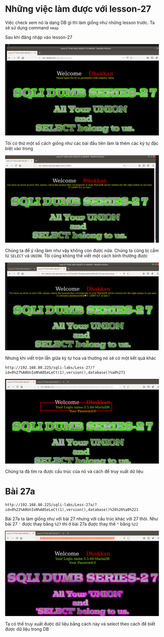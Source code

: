 # Những việc làm được với lesson-27
Việc check xem nó là dạng DB gì thì làm giống như những lesson trước. Ta sẽ sử dụng command `nmap`

Sau khi đăng nhập vào lesson-27

![](../images/lesson27/screen_1.png)

Tôi có thử một số cách giống như các bài đầu tiên làm là thêm các ký tự đặc biệt vào trong 

![](../images/lesson27/screen.png)

Chúng ta để ý rằng làm như vậy không còn được nữa. Chúng ta cũng bị cấm từ `SELECT` và `UNION`. Tôi cũng không thể viết một cách bình thường được 

![](../images/lesson27/screen_2.png)

Nhưng khi viết trộn lẫn giữa ký tự hoa và thường nó sẽ có một kết quả khác 

```
http://192.168.80.225/sqli-labs/Less-27/?id=0%27%A0UnIoN%A0SeLeCt(1),version(),database()%a0%271
```

![](../images/lesson27/screen_3.png)

Chúng ta đã tìm ra được cấu trúc của nó và cách để truy xuất dữ liệu

# Bài 27a 
```
http://192.168.80.225/sqli-labs/Less-27a/?id=0%22%A0UnIoN%A0SeLeCt(1),version(),database()%26%26%a0%221
```

Bài 27a ta làm giống như với bài 27 nhưng với cấu trúc khác với 27 thôi. Như bài 27 `'` được thay bằng `%27` thì ở bài 27a được thay thế `"` bằng `%22` 

![](../images/lesson27/screen_4.png)

Ta có thể truy xuất được dữ liệu bằng cách này và select theo cách để biết được dữ liệu trong DB 